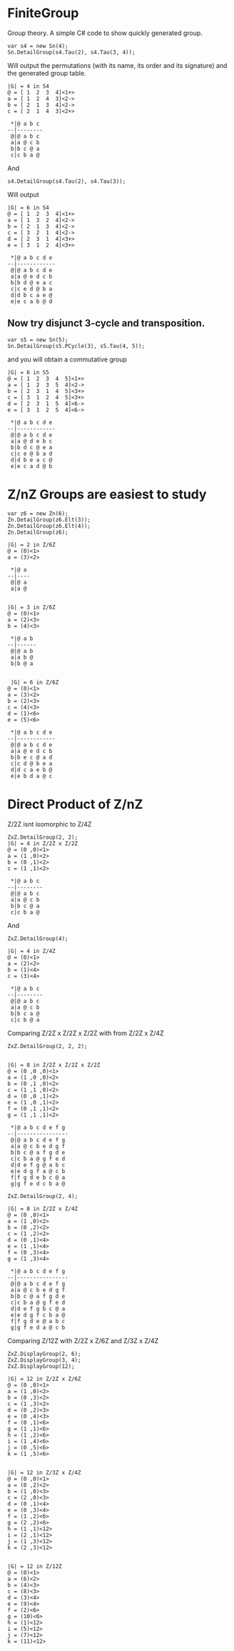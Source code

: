 # FiniteGroup
Group theory. A simple C# code to show quickly generated group. 

```
var s4 = new Sn(4);
Sn.DetailGroup(s4.Tau(2), s4.Tau(3, 4));
```

Will output the permutations (with its name, its order and its signature) and the generated group table.

```
|G| = 4 in S4
@ = [ 1  2  3  4]<1+>
a = [ 1  2  4  3]<2->
b = [ 2  1  3  4]<2->
c = [ 2  1  4  3]<2+>

 *|@ a b c
--|--------
 @|@ a b c
 a|a @ c b
 b|b c @ a
 c|c b a @

```

And

```
s4.DetailGroup(s4.Tau(2), s4.Tau(3));
```

Will output

```
|G| = 6 in S4
@ = [ 1  2  3  4]<1+>
a = [ 1  3  2  4]<2->
b = [ 2  1  3  4]<2->
c = [ 3  2  1  4]<2->
d = [ 2  3  1  4]<3+>
e = [ 3  1  2  4]<3+>

 *|@ a b c d e
--|------------
 @|@ a b c d e
 a|a @ e d c b
 b|b d @ e a c
 c|c e d @ b a
 d|d b c a e @
 e|e c a b @ d

```

## Now try disjunct 3-cycle and transposition.

```
var s5 = new Sn(5);
Sn.DetailGroup(s5.PCycle(3), s5.Tau(4, 5));
```

and you will obtain a commutative group

```
|G| = 6 in S5
@ = [ 1  2  3  4  5]<1+>
a = [ 1  2  3  5  4]<2->
b = [ 2  3  1  4  5]<3+>
c = [ 3  1  2  4  5]<3+>
d = [ 2  3  1  5  4]<6->
e = [ 3  1  2  5  4]<6->

 *|@ a b c d e
--|------------
 @|@ a b c d e
 a|a @ d e b c
 b|b d c @ e a
 c|c e @ b a d
 d|d b e a c @
 e|e c a d @ b

```

# Z/nZ Groups are easiest to study


```
var z6 = new Zn(6);
Zn.DetailGroup(z6.Elt(3));
Zn.DetailGroup(z6.Elt(4));
Zn.DetailGroup(z6);
            
|G| = 2 in Z/6Z
@ = (0)<1>
a = (3)<2>

 *|@ a
--|----
 @|@ a
 a|a @

 
|G| = 3 in Z/6Z
@ = (0)<1>
a = (2)<3>
b = (4)<3>

 *|@ a b
--|------
 @|@ a b
 a|a b @
 b|b @ a


 |G| = 6 in Z/6Z
@ = (0)<1>
a = (3)<2>
b = (2)<3>
c = (4)<3>
d = (1)<6>
e = (5)<6>

 *|@ a b c d e
--|------------
 @|@ a b c d e
 a|a @ e d c b
 b|b e c @ a d
 c|c d @ b e a
 d|d c a e b @
 e|e b d a @ c

```

# Direct Product of Z/nZ
Z/2Z isnt isomorphic to Z/4Z

```
ZxZ.DetailGroup(2, 2);
|G| = 4 in Z/2Z x Z/2Z
@ = (0 ,0)<1>
a = (1 ,0)<2>
b = (0 ,1)<2>
c = (1 ,1)<2>

 *|@ a b c
--|--------
 @|@ a b c
 a|a @ c b
 b|b c @ a
 c|c b a @
```

And
```
ZxZ.DetailGroup(4);

|G| = 4 in Z/4Z
@ = (0)<1>
a = (2)<2>
b = (1)<4>
c = (3)<4>

 *|@ a b c
--|--------
 @|@ a b c
 a|a @ c b
 b|b c a @
 c|c b @ a

```

Comparing Z/2Z x Z/2Z x Z/2Z with from Z/2Z x Z/4Z
```
ZxZ.DetailGroup(2, 2, 2);


|G| = 8 in Z/2Z x Z/2Z x Z/2Z
@ = (0 ,0 ,0)<1>
a = (1 ,0 ,0)<2>
b = (0 ,1 ,0)<2>
c = (1 ,1 ,0)<2>
d = (0 ,0 ,1)<2>
e = (1 ,0 ,1)<2>
f = (0 ,1 ,1)<2>
g = (1 ,1 ,1)<2>

 *|@ a b c d e f g
--|----------------
 @|@ a b c d e f g
 a|a @ c b e d g f
 b|b c @ a f g d e
 c|c b a @ g f e d
 d|d e f g @ a b c
 e|e d g f a @ c b
 f|f g d e b c @ a
 g|g f e d c b a @
```

```
ZxZ.DetailGroup(2, 4);

|G| = 8 in Z/2Z x Z/4Z
@ = (0 ,0)<1>
a = (1 ,0)<2>
b = (0 ,2)<2>
c = (1 ,2)<2>
d = (0 ,1)<4>
e = (1 ,1)<4>
f = (0 ,3)<4>
g = (1 ,3)<4>

 *|@ a b c d e f g
--|----------------
 @|@ a b c d e f g
 a|a @ c b e d g f
 b|b c @ a f g d e
 c|c b a @ g f e d
 d|d e f g b c @ a
 e|e d g f c b a @
 f|f g d e @ a b c
 g|g f e d a @ c b

```

Comparing Z/12Z with Z/2Z x Z/6Z and Z/3Z x Z/4Z
```
ZxZ.DisplayGroup(2, 6);
ZxZ.DisplayGroup(3, 4);
ZxZ.DisplayGroup(12);
            
|G| = 12 in Z/2Z x Z/6Z
@ = (0 ,0)<1>
a = (1 ,0)<2>
b = (0 ,3)<2>
c = (1 ,3)<2>
d = (0 ,2)<3>
e = (0 ,4)<3>
f = (0 ,1)<6>
g = (1 ,1)<6>
h = (1 ,2)<6>
i = (1 ,4)<6>
j = (0 ,5)<6>
k = (1 ,5)<6>


|G| = 12 in Z/3Z x Z/4Z
@ = (0 ,0)<1>
a = (0 ,2)<2>
b = (1 ,0)<3>
c = (2 ,0)<3>
d = (0 ,1)<4>
e = (0 ,3)<4>
f = (1 ,2)<6>
g = (2 ,2)<6>
h = (1 ,1)<12>
i = (2 ,1)<12>
j = (1 ,3)<12>
k = (2 ,3)<12>


|G| = 12 in Z/12Z
@ = (0)<1>
a = (6)<2>
b = (4)<3>
c = (8)<3>
d = (3)<4>
e = (9)<4>
f = (2)<6>
g = (10)<6>
h = (1)<12>
i = (5)<12>
j = (7)<12>
k = (11)<12>


```